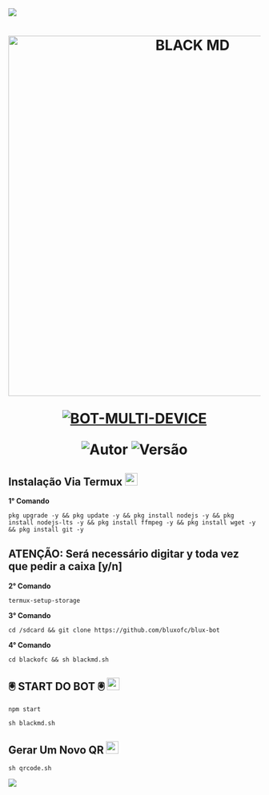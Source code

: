 <img src="https://readme-typing-svg.herokuapp.com/?font=mono&size=30&duration=4000&color=FF0000&center=falso&vCenter=falso&lines=🜛+𝐍𝐄𝐖+𝐁𝐋𝐊+𝐕𝟒+🜛;۞+𝐎𝐅𝐂+𝐔𝐏𝐃𝐀𝐓𝐄+۞;@BLUX_">      

<h1 align="center">
<p>
<img src= "https://pomf2.lain.la/f/csdvdzvo.jpg" alt="BLACK MD" width="720">
</p>

<p align="center">
<a href="#"><img title="BOT-MULTI-DEVICE" src="https://img.shields.io/badge/BOT•MULTI•DEVICE-blue?&style=for-the-badge"></a>
</p>

<p align="center">
<img title="Autor" src="https://img.shields.io/badge/Autor-@m4thxyz_-orange.svg?style=for-the-badge&logo=github"></a>
<img title="Versão" src="https://img.shields.io/badge/Versão-4.2.6-orange.svg?style=for-the-badge&logo=github"></a>
</p>

## Instalação Via Termux  <img src="https://user-images.githubusercontent.com/108157095/182052725-6568419a-6a9f-490a-85ea-90b94af694fe.png" height="25px">
**1° Comando**
```
pkg upgrade -y && pkg update -y && pkg install nodejs -y && pkg install nodejs-lts -y && pkg install ffmpeg -y && pkg install wget -y && pkg install git -y
```
**ATENÇÃO:**
Será necessário digitar y toda vez que pedir a caixa [y/n]
---------------------------

**2° Comando**
```
termux-setup-storage
```
**3° Comando**
```
cd /sdcard && git clone https://github.com/bluxofc/blux-bot
```
**4° Comando**
```
cd blackofc && sh blackmd.sh
```

## 🖲️ START DO BOT 🖲️ <img src="https://user-images.githubusercontent.com/108157095/182053901-78e4a217-51ba-42a3-8ec5-38ed978ad752.png" height="25px">
```
npm start
```
```
sh blackmd.sh
```
## Gerar Um Novo QR  <img src="https://user-images.githubusercontent.com/108157095/182053978-d1a08952-4625-4e3f-b469-c8ebe4f22ac8.png" height="25px">
```
sh qrcode.sh
```

<img src="https://readme-typing-svg.herokuapp.com/?font=mono&size=30&duration=4000&color=FF0000&center=falso&vCenter=falso&lines=֎+𝐁𝐋𝐀𝐂𝐊+𝐒𝐘𝐒𝐓𝐄𝐌+֎"> 
